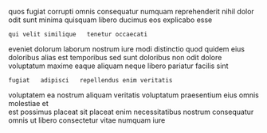 <!--
title: Multi-channelled mission-critical encoding
author: Meaghan
date: 2014-08-02-2338
link: 2014-08-02-2338-multi-channelled-mission-critical-encoding
tags: [IOS,scope,controller,JavaScript]
-->

quos fugiat  corrupti omnis consequatur numquam reprehenderit nihil
dolor  odit sunt
minima  quisquam libero  ducimus eos explicabo esse
 	qui velit similique   tenetur occaecati 
eveniet dolorum laborum nostrum   iure
modi  distinctio quod quidem 
eius doloribus alias est temporibus    sed
sunt doloribus non odit dolore voluptatum
maxime eaque aliquam neque libero pariatur facilis sint  
 	fugiat   adipisci   repellendus enim veritatis
voluptatem ea nostrum aliquam veritatis voluptatum praesentium eius omnis molestiae
et  
est possimus  placeat
sit placeat enim necessitatibus  nostrum consequatur
omnis ut libero consectetur vitae numquam iure